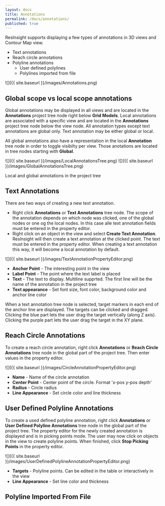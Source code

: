 ```yaml
---
layout: docs
title: Annotations
permalink: /docs/annotations/
published: true
---
```


ResInsight supports displaying a few types of annotations in 3D views and Contour Map view.
- Text annotations
- Reach circle annotations
- Polyline annotations
  - User defined polylines
  - Polylines imported from file

![]({{ site.baseurl }}/images/Annotations.png)

## Global scope vs local scope annotations
Global annotations may be displayed in all views and are located in the **Annotations** project tree node right below **Grid Models**. Local annotations are associated with a specific view and are located in the **Annotations** project tree node below the view node. All annotation types except text annotations are global only. Text annotation may be either global or local.

All global annotations also have a representation in the local **Annotation** tree node in order to toggle visibilty per view. Those anotations are located in tree nodes starting with **Global**.

![]({{ site.baseurl }}/images/LocalAnnotationsTree.png)
![]({{ site.baseurl }}/images/GlobalAnnotationsTree.png)

Local and global annotations in the project tree

## Text Annotations
There are two ways of creating a new text annotation.
- Right click **Annotations** or **Text Annotations** tree node. The scope of the annotation depends on which node was clicked, one of the global nodes or one og the local nodes. In this case alle text annotation fields must be entered in the property editor.
- Right click on an object in the view and select **Create Text Annotation**. ResInsight will then create a text annotation at the clicked point. The text must be entered in the property editor. When creating a text annotation this way, it will become a local annotation by default.

![]({{ site.baseurl }}/images/TextAnnotationPropertyEditor.png)

- **Anchor Point** - The interesting point in the view
- **Label Point** - The point where the text label is placed
- **Text** - The text to display. Multiline supprted. The first line will be the name of the annotation in the project tree
- **Text appearance** - Set font size, font color, background color and anchor line color

When a text annotation tree node is selected, target markers in each end of the anchor line are displayed. The targets can be clicked and dragged. Clicking the blue part lets the user drag the target vertically (along Z axis). Clicking the purple part lets the user drag the target in the XY plane.

## Reach Circle Annotations
To create a reach circle annotation, right click **Annotations** or **Reach Circle Annotations** tree node in the global part of the project tree. Then enter values in the property editor.

![]({{ site.baseurl }}/images/CircleAnnotationPropertyEditor.png)

- **Name** - Name of the circle annotation
- **Center Point** - Center point of the circle. Format 'x-pos y-pos depth'
- **Radius** - Circle radius
- **Line Appearance** - Set circle color and line thickness

## User Defined Polyline Annotations
To create a used defined polyline annotation, right click **Annotations** or **User Defined Polyline Annotations** tree node in the global part of the project tree. The property editor for the newly created annotation is displayed and is in picking points mode. The user may now click on objects in the view to create polyline points. When finished, click **Stop Picking Points** in the property editor.

![]({{ site.baseurl }}/images/UserDefinedPolylineAnnotationPropertyEditor.png)

- **Targets** - Polyline points. Can be edited in the table or interactively in the view
- **Line Appearance** - Set line color and thickness

## Polyline Imported From File





